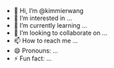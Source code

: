 - 👋 Hi, I’m @kimmierwang
- 👀 I’m interested in ...
- 🌱 I’m currently learning ...
- 💞️ I’m looking to collaborate on ...
- 📫 How to reach me ...
- 😄 Pronouns: ...
- ⚡ Fun fact: ...

<!---
kimmierwang/kimmierwang is a ✨ special ✨ repository because its `README.md` (this file) appears on your GitHub profile.
You can click the Preview link to take a look at your changes.
--->

